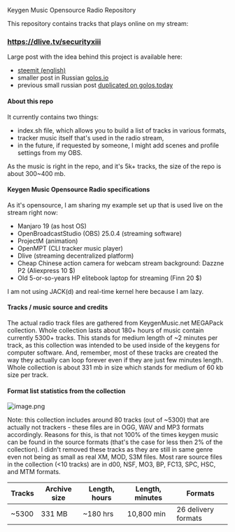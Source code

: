 Keygen Music Opensource Radio Repository

This repository contains tracks that plays online on my stream:

### https://dlive.tv/securityxiii

Large post with the idea behind this project is available here:
* [steemit (english)](https://steemit.com/radio/@sxiii/10-reasons-why-chiptune-music-is-so-great-or-keygen-music-opensource-radio-announce)
* smaller post in Russian [golos.io](https://golos.io/@sxiii/keigen-radio-pereekhalo-na-blokchein-strimy-dlive-tv-securityxiii-1588972161390)
* previous small russian post [duplicated on golos.today](https://golos.today/ru--muzyka/@sxiii/keigen-radio-pereekhalo-na-blokchein-strimy)

#### About this repo
It currently contains two things:
* index.sh file, which allows you to build a list of tracks in various formats,
* tracker music itself that's used in the radio stream,
* in the future, if requested by someone, I might add scenes and profile settings from my OBS.

As the music is right in the repo, and it's 5k+ tracks, the size of the repo is about 300~400 mb.

#### Keygen Music Opensource Radio specifications
As it's opensource, I am sharing my example set up that is used live on the stream right now:
* Manjaro 19 (as host OS)
* OpenBroadcastStudio (OBS) 25.0.4 (streaming software)
* ProjectM (animation)
* OpenMPT (CLI tracker music player)
* Dlive (streaming decentralized platform)
* Cheap Chinese action camera for webcam stream background: Dazzne P2 (Aliexpress 10 $)
* Old 5-or-so-years HP elitebook laptop for streaming (Finn 20 $)

I am not using JACK(d) and real-time kernel here because I am lazy. 

#### Tracks / music source and credits
The actual radio track files are gathered from KeygenMusic.net MEGAPack collection. Whole collection lasts about 180+ hours of music contain currently 5300+ tracks. This stands for medium length of ~2 minutes per track, as this collection was intended to be used inside of the keygens for computer software. And, remember, most of these tracks are created the way they actually can loop forever even if they are just few minutes length. Whole collection is about 331 mb in size which stands for medium of 60 kb size per track. 

#### Format list statistics from the collection

![image.png](https://cdn.steemitimages.com/DQmRV5c2kbL9PwVUpuAPb387x985z6fmxhzNJ5ysHoJ7rnv/image.png)

Note: this collection includes around 80 tracks (out of ~5300) that are actually not trackers - these files are in OGG, WAV and MP3 formats accordingly. Reasons for this, is that not 100% of the times keygen music can be found in the source formats (that's the case for less then 2% of the collection). I didn't removed these tracks as they are still in same genre even not being as small as real XM, MOD, S3M files. Most rare source files in the collection (<10 tracks) are in d00, NSF, MO3, BP, FC13, SPC, HSC, and MTM formats.


Tracks | Archive size | Length, hours | Length, minutes | Formats
-|-|-|-|-|
~5300 | 331 MB | ~180 hrs | 10,800 min | 26 delivery formats

